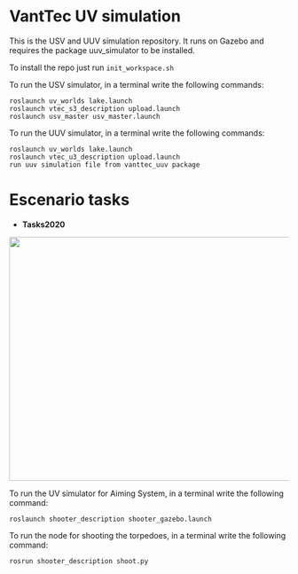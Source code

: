 # VantTec UV simulation

This is the USV and UUV simulation repository. It runs on Gazebo and requires the package uuv_simulator to be installed.

To install the repo just run `init_workspace.sh`

To run the USV simulator, in a terminal write the following commands:

 ```
roslaunch uv_worlds lake.launch
roslaunch vtec_s3_description upload.launch
roslaunch usv_master usv_master.launch
```

To run the UUV simulator, in a terminal write the following commands:

```
roslaunch uv_worlds lake.launch
roslaunch vtec_u3_description upload.launch
run uuv simulation file from vanttec_uuv package
```

# Escenario tasks

- **Tasks2020** 
<p align="center">
  <img src="https://github.com/vanttec/vanttec_uv_sim/blob/feature/testmissions/sim_challenges/scene.jpeg" width="600" height="440" align="center"/>

</p>



To run the UV simulator for Aiming System, in a terminal write the following command:

`roslaunch shooter_description shooter_gazebo.launch`

To run the node for shooting the torpedoes, in a terminal write the following command:

`rosrun shooter_description shoot.py`
